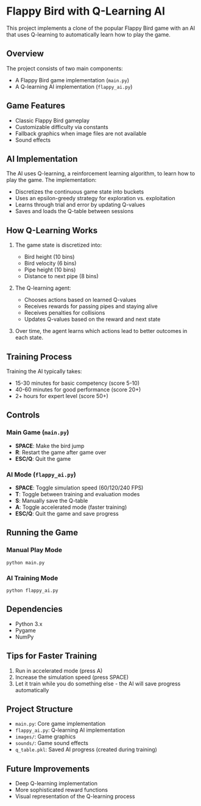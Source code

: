 # Flappy Bird with Q-Learning AI

This project implements a clone of the popular Flappy Bird game with an AI that uses Q-learning to automatically learn how to play the game.

## Overview

The project consists of two main components:
- A Flappy Bird game implementation (`main.py`)
- A Q-learning AI implementation (`flappy_ai.py`)

## Game Features

- Classic Flappy Bird gameplay
- Customizable difficulty via constants
- Fallback graphics when image files are not available
- Sound effects

## AI Implementation

The AI uses Q-learning, a reinforcement learning algorithm, to learn how to play the game. The implementation:

- Discretizes the continuous game state into buckets
- Uses an epsilon-greedy strategy for exploration vs. exploitation
- Learns through trial and error by updating Q-values
- Saves and loads the Q-table between sessions

## How Q-Learning Works

1. The game state is discretized into:
   - Bird height (10 bins)
   - Bird velocity (6 bins)
   - Pipe height (10 bins)
   - Distance to next pipe (8 bins)

2. The Q-learning agent:
   - Chooses actions based on learned Q-values
   - Receives rewards for passing pipes and staying alive
   - Receives penalties for collisions
   - Updates Q-values based on the reward and next state

3. Over time, the agent learns which actions lead to better outcomes in each state.

## Training Process

Training the AI typically takes:
- 15-30 minutes for basic competency (score 5-10)
- 40-60 minutes for good performance (score 20+)
- 2+ hours for expert level (score 50+)

## Controls

### Main Game (`main.py`)
- **SPACE**: Make the bird jump
- **R**: Restart the game after game over
- **ESC/Q**: Quit the game

### AI Mode (`flappy_ai.py`)
- **SPACE**: Toggle simulation speed (60/120/240 FPS)
- **T**: Toggle between training and evaluation modes
- **S**: Manually save the Q-table
- **A**: Toggle accelerated mode (faster training)
- **ESC/Q**: Quit the game and save progress

## Running the Game

### Manual Play Mode
```
python main.py
```

### AI Training Mode
```
python flappy_ai.py
```

## Dependencies

- Python 3.x
- Pygame
- NumPy

## Tips for Faster Training

1. Run in accelerated mode (press A)
2. Increase the simulation speed (press SPACE)
3. Let it train while you do something else - the AI will save progress automatically

## Project Structure

- `main.py`: Core game implementation
- `flappy_ai.py`: Q-learning AI implementation
- `images/`: Game graphics
- `sounds/`: Game sound effects
- `q_table.pkl`: Saved AI progress (created during training)

## Future Improvements

- Deep Q-learning implementation
- More sophisticated reward functions
- Visual representation of the Q-learning process
